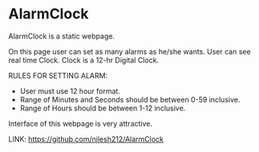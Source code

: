 # AlarmClock


AlarmClock is a static webpage.

On this page user can set as many alarms as he/she wants.
User can see real time Clock. Clock is a 12-hr Digital Clock.

RULES FOR SETTING ALARM:
* User must use 12 hour format.
* Range of Minutes and Seconds should be between 0-59 inclusive.
* Range of Hours should be between 1-12 inclusive.


Interface of this webpage is very attractive.

LINK:
https://github.com/nilesh212/AlarmClock
